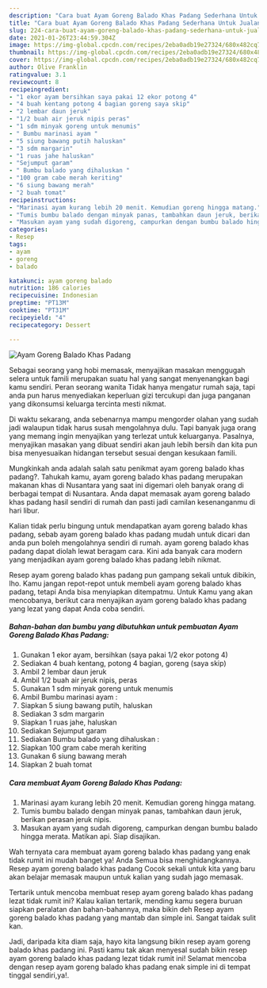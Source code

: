 ```yaml
---
description: "Cara buat Ayam Goreng Balado Khas Padang Sederhana Untuk Jualan"
title: "Cara buat Ayam Goreng Balado Khas Padang Sederhana Untuk Jualan"
slug: 224-cara-buat-ayam-goreng-balado-khas-padang-sederhana-untuk-jualan
date: 2021-01-26T23:44:59.304Z
image: https://img-global.cpcdn.com/recipes/2eba0adb19e27324/680x482cq70/ayam-goreng-balado-khas-padang-foto-resep-utama.jpg
thumbnail: https://img-global.cpcdn.com/recipes/2eba0adb19e27324/680x482cq70/ayam-goreng-balado-khas-padang-foto-resep-utama.jpg
cover: https://img-global.cpcdn.com/recipes/2eba0adb19e27324/680x482cq70/ayam-goreng-balado-khas-padang-foto-resep-utama.jpg
author: Olive Franklin
ratingvalue: 3.1
reviewcount: 8
recipeingredient:
- "1 ekor ayam bersihkan saya pakai 12 ekor potong 4"
- "4 buah kentang potong 4 bagian goreng saya skip"
- "2 lembar daun jeruk"
- "1/2 buah air jeruk nipis peras"
- "1 sdm minyak goreng untuk menumis"
- " Bumbu marinasi ayam "
- "5 siung bawang putih haluskan"
- "3 sdm margarin"
- "1 ruas jahe haluskan"
- "Sejumput garam"
- " Bumbu balado yang dihaluskan "
- "100 gram cabe merah keriting"
- "6 siung bawang merah"
- "2 buah tomat"
recipeinstructions:
- "Marinasi ayam kurang lebih 20 menit. Kemudian goreng hingga matang."
- "Tumis bumbu balado dengan minyak panas, tambahkan daun jeruk, berikan perasan jeruk nipis."
- "Masukan ayam yang sudah digoreng, campurkan dengan bumbu balado hingga merata. Matikan api. Siap disajikan."
categories:
- Resep
tags:
- ayam
- goreng
- balado

katakunci: ayam goreng balado 
nutrition: 186 calories
recipecuisine: Indonesian
preptime: "PT13M"
cooktime: "PT31M"
recipeyield: "4"
recipecategory: Dessert

---
```



![Ayam Goreng Balado Khas Padang](https://img-global.cpcdn.com/recipes/2eba0adb19e27324/680x482cq70/ayam-goreng-balado-khas-padang-foto-resep-utama.jpg)

Sebagai seorang yang hobi memasak, menyajikan masakan menggugah selera untuk famili merupakan suatu hal yang sangat menyenangkan bagi kamu sendiri. Peran seorang  wanita Tidak hanya mengatur rumah saja, tapi anda pun harus menyediakan keperluan gizi tercukupi dan juga panganan yang dikonsumsi keluarga tercinta mesti nikmat.

Di waktu  sekarang, anda sebenarnya mampu mengorder olahan yang sudah jadi walaupun tidak harus susah mengolahnya dulu. Tapi banyak juga orang yang memang ingin menyajikan yang terlezat untuk keluarganya. Pasalnya, menyajikan masakan yang dibuat sendiri akan jauh lebih bersih dan kita pun bisa menyesuaikan hidangan tersebut sesuai dengan kesukaan famili. 



Mungkinkah anda adalah salah satu penikmat ayam goreng balado khas padang?. Tahukah kamu, ayam goreng balado khas padang merupakan makanan khas di Nusantara yang saat ini digemari oleh banyak orang di berbagai tempat di Nusantara. Anda dapat memasak ayam goreng balado khas padang hasil sendiri di rumah dan pasti jadi camilan kesenanganmu di hari libur.

Kalian tidak perlu bingung untuk mendapatkan ayam goreng balado khas padang, sebab ayam goreng balado khas padang mudah untuk dicari dan anda pun boleh mengolahnya sendiri di rumah. ayam goreng balado khas padang dapat diolah lewat beragam cara. Kini ada banyak cara modern yang menjadikan ayam goreng balado khas padang lebih nikmat.

Resep ayam goreng balado khas padang pun gampang sekali untuk dibikin, lho. Kamu jangan repot-repot untuk membeli ayam goreng balado khas padang, tetapi Anda bisa menyiapkan ditempatmu. Untuk Kamu yang akan mencobanya, berikut cara menyajikan ayam goreng balado khas padang yang lezat yang dapat Anda coba sendiri.

<!--inarticleads1-->

##### Bahan-bahan dan bumbu yang dibutuhkan untuk pembuatan Ayam Goreng Balado Khas Padang:

1. Gunakan 1 ekor ayam, bersihkan (saya pakai 1/2 ekor potong 4)
1. Sediakan 4 buah kentang, potong 4 bagian, goreng (saya skip)
1. Ambil 2 lembar daun jeruk
1. Ambil 1/2 buah air jeruk nipis, peras
1. Gunakan 1 sdm minyak goreng untuk menumis
1. Ambil  Bumbu marinasi ayam :
1. Siapkan 5 siung bawang putih, haluskan
1. Sediakan 3 sdm margarin
1. Siapkan 1 ruas jahe, haluskan
1. Sediakan Sejumput garam
1. Sediakan  Bumbu balado yang dihaluskan :
1. Siapkan 100 gram cabe merah keriting
1. Gunakan 6 siung bawang merah
1. Siapkan 2 buah tomat




<!--inarticleads2-->

##### Cara membuat Ayam Goreng Balado Khas Padang:

1. Marinasi ayam kurang lebih 20 menit. Kemudian goreng hingga matang.
1. Tumis bumbu balado dengan minyak panas, tambahkan daun jeruk, berikan perasan jeruk nipis.
1. Masukan ayam yang sudah digoreng, campurkan dengan bumbu balado hingga merata. Matikan api. Siap disajikan.




Wah ternyata cara membuat ayam goreng balado khas padang yang enak tidak rumit ini mudah banget ya! Anda Semua bisa menghidangkannya. Resep ayam goreng balado khas padang Cocok sekali untuk kita yang baru akan belajar memasak maupun untuk kalian yang sudah jago memasak.

Tertarik untuk mencoba membuat resep ayam goreng balado khas padang lezat tidak rumit ini? Kalau kalian tertarik, mending kamu segera buruan siapkan peralatan dan bahan-bahannya, maka bikin deh Resep ayam goreng balado khas padang yang mantab dan simple ini. Sangat taidak sulit kan. 

Jadi, daripada kita diam saja, hayo kita langsung bikin resep ayam goreng balado khas padang ini. Pasti kamu tak akan menyesal sudah bikin resep ayam goreng balado khas padang lezat tidak rumit ini! Selamat mencoba dengan resep ayam goreng balado khas padang enak simple ini di tempat tinggal sendiri,ya!.

